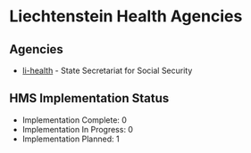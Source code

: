 # Liechtenstein Health Agencies

## Agencies

- [li-health](li-health/index.md) - State Secretariat for Social Security

## HMS Implementation Status

- Implementation Complete: 0
- Implementation In Progress: 0
- Implementation Planned: 1
